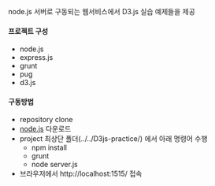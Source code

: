 node.js 서버로 구동되는 웹서비스에서 D3.js 실습 예제들을 제공

#### 프로젝트 구성
- node.js
- express.js
- grunt
- pug
- d3.js

#### 구동방법
- repository clone
- [node.js](https://nodejs.org/ko/) 다운로드
- project 최상단 폴더(../../D3js-practice/) 에서 아래 명령어 수행
   - npm install
   - grunt
   - node server.js
- 브라우저에서 http://localhost:1515/ 접속